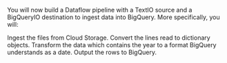 You will now build a Dataflow pipeline with a TextIO source and a BigQueryIO destination to ingest data into BigQuery. More specifically, you will:

Ingest the files from Cloud Storage.
Convert the lines read to dictionary objects.
Transform the data which contains the year to a format BigQuery understands as a date.
Output the rows to BigQuery.

